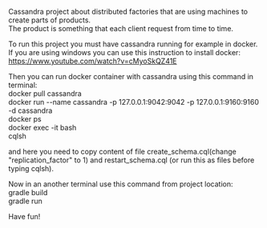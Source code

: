 Cassandra project about distributed factories that are using machines to create parts of products.<br>
The product is something that each client request from time to time.

To run this project you must have cassandra running for example in docker.<br>
If you are using windows you can use this instruction to install docker:<br>
https://www.youtube.com/watch?v=cMyoSkQZ41E

Then you can run docker container with cassandra using this command in terminal:<br>
docker pull cassandra<br>
docker run --name cassandra -p 127.0.0.1:9042:9042 -p 127.0.0.1:9160:9160 -d cassandra<br>
docker ps<br>
docker exec -it <id of container> bash<br>
cqlsh<br>

and here you need to copy content of file create_schema.cql(change "replication_factor" to 1) and restart_schema.cql (or run this as files before typing cqlsh).


Now in an another terminal use this command from project location:<br>
gradle build<br>
gradle run<br>

Have fun!
